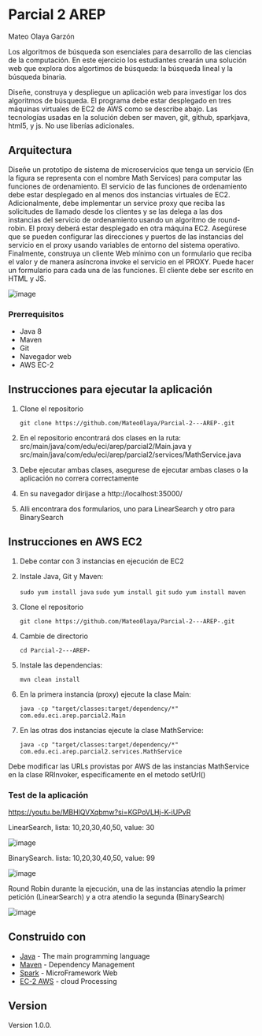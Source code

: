 # Parcial 2 AREP
Mateo Olaya Garzón 

Los algoritmos de búsqueda son esenciales para desarrollo de las ciencias de la computación. En este ejercicio los estudiantes crearán una solución web que explora dos algortimos de búsqueda: la búsqueda lineal y la búsqueda binaria.

Diseñe, construya y despliegue un aplicación web para investigar los dos algoritmos de búsqueda. El programa debe estar desplegado en tres máquinas virtuales de EC2 de AWS como se describe abajo. Las tecnologías usadas en la solución deben ser maven, git, github, sparkjava, html5, y js. No use liberías adicionales.

## Arquitectura 

Diseñe un prototipo de sistema de microservicios que tenga un servicio (En la figura se representa con el nombre Math Services) para computar las funciones de ordenamiento.  El servicio de las funciones de ordenamiento debe estar desplegado en al menos dos instancias virtuales de EC2. Adicionalmente, debe implementar un service proxy que reciba las solicitudes de llamado desde los clientes  y se las delega a las dos instancias del servicio de ordenamiento usando un algoritmo de round-robin. El proxy deberá estar desplegado en otra máquina EC2. Asegúrese que se pueden configurar las direcciones y puertos de las instancias del servicio en el proxy usando variables de entorno del sistema operativo.  Finalmente, construya un cliente Web mínimo con un formulario que reciba el valor y de manera asíncrona invoke el servicio en el PROXY. Puede hacer un formulario para cada una de las funciones. El cliente debe ser escrito en HTML y JS.

![image](https://github.com/Mateo0laya/Parcial-2---AREP-/assets/89365336/c8af3a78-4709-43da-9955-51e983459aa9)


### Prerrequisitos

- Java 8
- Maven
- Git
- Navegador web
- AWS EC-2


## Instrucciones para ejecutar la aplicación 

1. Clone el repositorio

   ```git clone https://github.com/Mateo0laya/Parcial-2---AREP-.git```
   
3. En el repositorio encontrará dos clases en la ruta: src/main/java/com/edu/eci/arep/parcial2/Main.java y src/main/java/com/edu/eci/arep/parcial2/services/MathService.java
4. Debe ejecutar ambas clases, asegurese de ejecutar ambas clases o la aplicación no correra correctamente
5. En su navegador dirijase a http://localhost:35000/
6. Alli encontrara dos formularios, uno para LinearSearch y otro para BinarySearch

## Instrucciones en AWS EC2

1. Debe contar con 3 instancias en ejecución de EC2
2. Instale Java, Git y Maven:
   
   ```sudo yum install java```
   ```sudo yum install git```
   ```sudo yum install maven```

3. Clone el repositorio

   ```git clone https://github.com/Mateo0laya/Parcial-2---AREP-.git```

4. Cambie de directorio

   ```cd Parcial-2---AREP-```

5. Instale las dependencias:

   ```mvn clean install```

6. En la primera instancia (proxy) ejecute la clase Main:

   ```java -cp "target/classes:target/dependency/*" com.edu.eci.arep.parcial2.Main```

7. En las otras dos instancias ejecute la clase MathService:

   ```java -cp "target/classes:target/dependency/*" com.edu.eci.arep.parcial2.services.MathService```

Debe modificar las URLs provistas por AWS de las instancias MathService en la clase RRInvoker, especificamente en el metodo setUrl()
   

### Test de la aplicación

https://youtu.be/MBHlQVXqbmw?si=KGPoVLHj-K-iUPvR

LinearSearch, lista: 10,20,30,40,50, value: 30

![image](https://github.com/Mateo0laya/Parcial-2---AREP-/assets/89365336/25d2a6b8-0efc-47f4-8344-49de85b9b8be)

BinarySearch. lista: 10,20,30,40,50, value: 99

![image](https://github.com/Mateo0laya/Parcial-2---AREP-/assets/89365336/a6a5987c-a531-49b6-8dd4-4451abc30512)

Round Robin durante la ejecución, una de las instancias atendio la primer petición (LinearSearch) y a otra atendio la segunda (BinarySearch)

![image](https://github.com/Mateo0laya/Parcial-2---AREP-/assets/89365336/d14dacc2-e265-4fa1-b803-f2d83b54060a)


## Construido con

* [Java](https://www.java.com/es/) - The main programming language
* [Maven](https://maven.apache.org/) - Dependency Management
* [Spark](https://sparkjava.com/) - MicroFramework Web
* [EC-2 AWS](https://aws.amazon.com/es/ec2/) - cloud Processing

## Version

Version 1.0.0.
